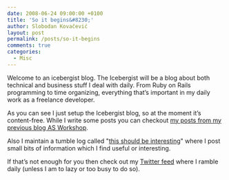 ```yaml
---
date: 2008-06-24 09:00:00 +0100
title: 'So it begins&#8230;'
author: Slobodan Kovačević
layout: post
permalink: /posts/so-it-begins
comments: true
categories:
  - Misc
---
```

Welcome to an icebergist blog. The Icebergist will be a blog about both technical and business stuff I deal with daily. From Ruby on Rails programming to time organizing, everything that’s important in my daily work as a freelance developer.

As you can see I just setup the Icebergist blog, so at the moment it&#8217;s content-free. While I write some posts you can checkout [my posts from my previous blog AS Workshop][1].

Also I maintain a tumble log called "[this should be interesting][2]" where I post small bits of information which I find useful or interesting.

If that&#8217;s not enough for you then check out my [Twitter feed][3] where I ramble daily (unless I am to lazy or too busy to do so).

[1]: http://www.google.com/search?hl=en&rlz=1B3GGGL_enYU233YU234&q=%22Posted+by+Slobodan+Kovacevic%22+site%3Aarraystudio.com+inurl%3Ahtml&btnG=Search "Slobodan Kovacevic's blog posts in AS Workshop"
[2]: http://tumblelog.slobodankovacevic.com/ "Tumblelog by Slobodan Kovacevic"
[3]: http://twitter.com/thebasti "Slobodan Kovacevic's Twitter feed"
